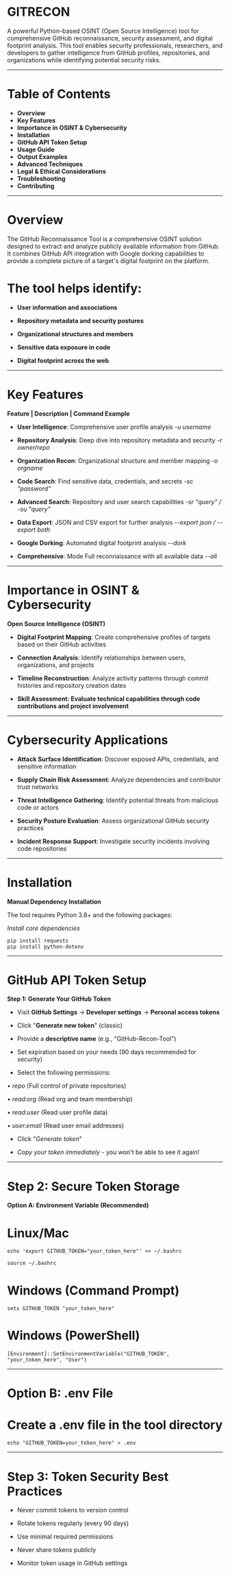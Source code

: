 # GITRECON

A powerful Python-based OSINT (Open Source Intelligence) tool for comprehensive GitHub reconnaissance, security assessment, and digital footprint analysis. This tool enables security professionals, researchers, and developers to gather intelligence from GitHub profiles, repositories, and organizations while identifying potential security risks.

- - -

# Table of Contents

- **Overview**
- **Key Features**
- **Importance in OSINT & Cybersecurity**
- **Installation**
- **GitHub API Token Setup**
- **Usage Guide**
- **Output Examples**
- **Advanced Techniques**
- **Legal & Ethical Considerations**
- **Troubleshooting**
- **Contributing**

- - - 

# Overview

The GitHub Reconnaissance Tool is a comprehensive OSINT solution designed to extract and analyze publicly available information from GitHub. It combines GitHub API integration with Google dorking capabilities to provide a complete picture of a target's digital footprint on the platform.

# The tool helps identify:

- **User information and associations**

- **Repository metadata and security postures**

- **Organizational structures and members**

- **Sensitive data exposure in code**

- **Digital footprint across the web**

- - - 

# Key Features

**Feature	| Description	 | Command Example**

- **User Intelligence**:	Comprehensive user profile analysis	*-u username*
  
- **Repository Analysis**:	Deep dive into repository metadata and security	*-r owner/repo*
  
- **Organization Recon**:	Organizational structure and member mapping	*-o orgname*
  
- **Code Search**:	Find sensitive data, credentials, and secrets	*-sc "password"*
  
- **Advanced Search**:	Repository and user search capabilities	*-sr "query" / -su "query"*
  
- **Data Export**: JSON and CSV export for further analysis	*--export json / --export both*
  
- **Google Dorking**:	Automated digital footprint analysis	*--dork*
  
- **Comprehensive**: Mode	Full reconnaissance with all available data	*--all*

- - - 

# Importance in OSINT & Cybersecurity

**Open Source Intelligence (OSINT)**

- **Digital Footprint Mapping**: Create comprehensive profiles of targets based on their GitHub activities
  
- **Connection Analysis**: Identify relationships between users, organizations, and projects
  
- **Timeline Reconstruction**: Analyze activity patterns through commit histories and repository creation dates
  
- **Skill Assessment: Evaluate technical capabilities through code contributions and project involvement**

- - - 

# Cybersecurity Applications

- **Attack Surface Identification**: Discover exposed APIs, credentials, and sensitive information
  
- **Supply Chain Risk Assessment**: Analyze dependencies and contributor trust networks
  
- **Threat Intelligence Gathering**: Identify potential threats from malicious code or actors
  
- **Security Posture Evaluation**: Assess organizational GitHub security practices

- **Incident Response Support**: Investigate security incidents involving code repositories

- - - 

# Installation

**Manual Dependency Installation**

The tool requires Python 3.8+ and the following packages:

*Install core dependencies*

    pip install requests
    pip install python-dotenv

- - -

# GitHub API Token Setup

**Step 1: Generate Your GitHub Token**

- Visit **GitHub Settings** → **Developer settings** → **Personal access tokens**
  
- Click "**Generate new token**" (classic)
  
- Provide a **descriptive name** (e.g., "GitHub-Recon-Tool")
  
- Set expiration based on your needs (90 days recommended for security)
  
- Select the following permissions:

• *repo* (Full control of private repositories)

• *read:org* (Read org and team membership)

• *read:user* (Read user profile data)

• *user:email* (Read user email addresses)

- Click "*Generate token*"

- *Copy your token immediately* - you won't be able to see it again!

- - - 

# Step 2: Secure Token Storage

**Option A: Environment Variable (Recommended)**

# Linux/Mac

    echo 'export GITHUB_TOKEN="your_token_here"' >> ~/.bashrc
    
    source ~/.bashrc

# Windows (Command Prompt)

    setx GITHUB_TOKEN "your_token_here"

# Windows (PowerShell)

    [Environment]::SetEnvironmentVariable("GITHUB_TOKEN", "your_token_here", "User")


- - - 

# Option B: .env File


# Create a .env file in the tool directory

    echo "GITHUB_TOKEN=your_token_here" > .env


- - - 

# Step 3: Token Security Best Practices

- Never commit tokens to version control

- Rotate tokens regularly (every 90 days)

- Use minimal required permissions

- Never share tokens publicly

- Monitor token usage in GitHub settings



